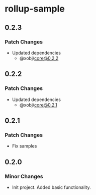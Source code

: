 # rollup-sample

## 0.2.3

### Patch Changes

- Updated dependencies
  - @xobj/core@0.2.2

## 0.2.2

### Patch Changes

- Updated dependencies
  - @xobj/core@0.2.1

## 0.2.1

### Patch Changes

- Fix samples

## 0.2.0

### Minor Changes

- Init project. Added basic functionality.
